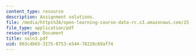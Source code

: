 ```yaml
---
content_type: resource
description: Assignment solutions.
file: /media/https%3A/open-learning-course-data-rc.s3.amazonaws.com/15-988-system-dynamics-self-study-fall-1998-spring-1999/803c4b6531758753e54478228c69aff4_soln3.pdf
file_type: application/pdf
resourcetype: Document
title: soln3.pdf
uid: 803c4b65-3175-8753-e544-78228c69aff4
---
```

